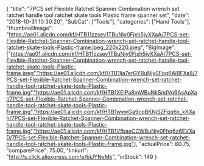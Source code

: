 {
	"title": "7PCS set Flexible Ratchet Spanner Combination wrench set ratchet handle tool ratchet skate tools Plastic frame spanner set",
	"date": "2018-10-31 10:30:20",
	"SubCat": ["Tools"],
	"categories": ["Hand Tools"],
	"thumbnailImage": "https://ae01.alicdn.com/kf/HTB11zzsev1TBuNjy0Fjxh5jyXXaA/7PCS-set-Flexible-Ratchet-Spanner-Combination-wrench-set-ratchet-handle-tool-ratchet-skate-tools-Plastic-frame.jpeg_220x220.jpeg",
	"BigImage": ["https://ae01.alicdn.com/kf/HTB11zzsev1TBuNjy0Fjxh5jyXXaA/7PCS-set-Flexible-Ratchet-Spanner-Combination-wrench-set-ratchet-handle-tool-ratchet-skate-tools-Plastic-frame.jpeg","https://ae01.alicdn.com/kf/HTB1lja7erGYBuNjy0Foq6AiBFXa8/7PCS-set-Flexible-Ratchet-Spanner-Combination-wrench-set-ratchet-handle-tool-ratchet-skate-tools-Plastic-frame.jpg","https://ae01.alicdn.com/kf/HTB1XEIPa8mWBuNkSndVq6AsApXal/7PCS-set-Flexible-Ratchet-Spanner-Combination-wrench-set-ratchet-handle-tool-ratchet-skate-tools-Plastic-frame.jpg","https://ae01.alicdn.com/kf/HTB1wywGa9cqBKNjSZFgq6x_kXXah/7PCS-set-Flexible-Ratchet-Spanner-Combination-wrench-set-ratchet-handle-tool-ratchet-skate-tools-Plastic-frame.jpg","https://ae01.alicdn.com/kf/HTB1VfbaeCCWBuNjy0Fhq6z6EVXaD/7PCS-set-Flexible-Ratchet-Spanner-Combination-wrench-set-ratchet-handle-tool-ratchet-skate-tools-Plastic-frame.jpg"],
	"actualPrice": 60.75,
	"comparePrice": 75.00,
	"linkurl": "http://s.click.aliexpress.com/e/biJYNvMk",
	"inStock": 149
}
